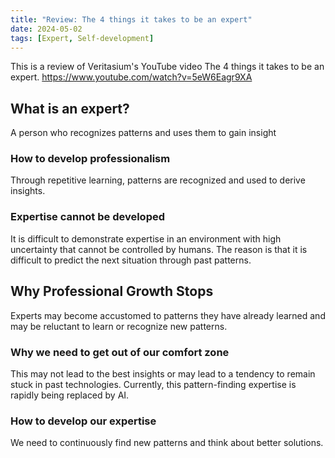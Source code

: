 ```yaml
---
title: "Review: The 4 things it takes to be an expert"
date: 2024-05-02
tags: [Expert, Self-development]
---
```


This is a review of Veritasium's YouTube video The 4 things it takes to be an expert.
https://www.youtube.com/watch?v=5eW6Eagr9XA

## What is an expert?
A person who recognizes patterns and uses them to gain insight

### How to develop professionalism
Through repetitive learning, patterns are recognized and used to derive insights.

### Expertise cannot be developed
It is difficult to demonstrate expertise in an environment with high uncertainty that cannot be controlled by humans.
The reason is that it is difficult to predict the next situation through past patterns.

## Why Professional Growth Stops
Experts may become accustomed to patterns they have already learned and may be reluctant to learn or recognize new patterns.

### Why we need to get out of our comfort zone
This may not lead to the best insights or may lead to a tendency to remain stuck in past technologies.
Currently, this pattern-finding expertise is rapidly being replaced by AI.

### How to develop our expertise
We need to continuously find new patterns and think about better solutions.

